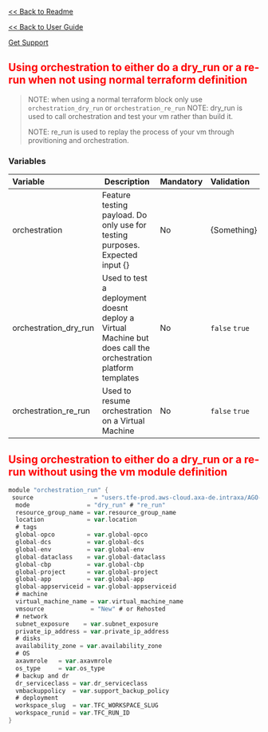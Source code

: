 [<< Back to Readme](../README.md)

[<< Back to User Guide](../)

[Get Support](https://confluence.axa.com/confluence/x/L49iDw)
##
## <font color="red"><b>Using orchestration to either do a dry_run or a re-run when not using normal terraform definition</b></font>
> NOTE: when using a normal terraform block only use `orchestration_dry_run` or `orchestration_re_run`
> NOTE: dry_run is used to call orchestration and test your vm rather than build it.
> 
> NOTE: re_run is used to replay the process of your vm through provitioning and orchestration.
### Variables
| Variable                    	| Description                                                                                                                                                                                         	| Mandatory 	| Validation                      	| Example                 	|
|:-----------------------------	|-----------------------------------------------------------------------------------------------------------------------------------------------------------------------------------------------------	|:-----------	|:---------------------------------	|:-------------------------	|
| orchestration       	| Feature testing payload. Do only use for testing purposes. Expected input {}                            	| No     	| {Something}                                                                       	| `{}`                   	|
| orchestration_dry_run              	| Used to test a deployment doesnt deploy a Virtual Machine but does call the orchestration platform templates                                                                                                     	| No      	|      `false` `true`                      	| `false`                        	|
| orchestration_re_run              	| Used to resume orchestration on a Virtual Machine                                                                                                      	| No      	|      `false` `true`                      	| `false`                        	|

## <font color="red"><b>Using orchestration to either do a dry_run or a re-run without using the vm module definition</b></font>

```go
module "orchestration_run" {
 source                 = "users.tfe-prod.aws-cloud.axa-de.intraxa/AGO-SharedModules/vm/azure//orchestration_run"
  mode                = "dry_run" # "re_run"
  resource_group_name = var.resource_group_name
  location            = var.location
  # tags
  global-opco         = var.global-opco
  global-dcs          = var.global-dcs
  global-env          = var.global-env
  global-dataclass    = var.global-dataclass
  global-cbp          = var.global-cbp
  global-project      = var.global-project
  global-app          = var.global-app
  global-appserviceid = var.global-appserviceid
  # machine
  virtual_machine_name = var.virtual_machine_name
  vmsource             = "New" # or Rehosted
  # network
  subnet_exposure    = var.subnet_exposure
  private_ip_address = var.private_ip_address
  # disks
  availability_zone = var.availability_zone
  # OS
  axavmrole   = var.axavmrole
  os_type     = var.os_type
  # backup and dr
  dr_serviceclass = var.dr_serviceclass
  vmbackuppolicy  = var.support_backup_policy
  # deployment
  workspace_slug  = var.TFC_WORKSPACE_SLUG
  workspace_runid = var.TFC_RUN_ID
}
```
